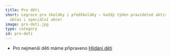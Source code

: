 ```yaml
---
title: Pro děti
short: Legrace pro školáky i předškoláky – každý týden pravidelné aktivity,
  občas i speciální akce!
image: pro-deti.jpg
type: category
id: pro-deti
---
```

* Pro nejmenší děti máme připraveno [Hlídání dětí](krouzky/hlidani-deti)